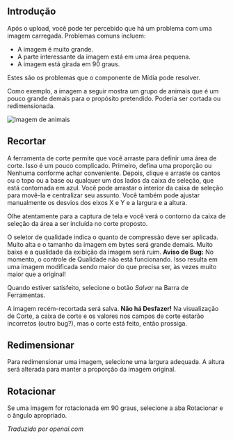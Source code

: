 <!-- Filename: J4.x:Media:_Image_Crop_Resize_Rotate / Display title: Cortar Redimensionar Girar Imagem -->

## Introdução

Após o upload, você pode ter percebido que há um problema com uma imagem carregada. Problemas comuns incluem:

- A imagem é muito grande.
- A parte interessante da imagem está em uma área pequena.
- A imagem está girada em 90 graus.

Estes são os problemas que o componente de Mídia pode resolver.

Como exemplo, a imagem a seguir mostra um grupo de animais que é um pouco grande demais para o propósito pretendido. Poderia ser cortada ou redimensionada.

![Imagem de animais](../../../en/images/media/media-crop-serengeti.png)

## Recortar

A ferramenta de corte permite que você arraste para definir uma área de corte. Isso é um pouco complicado. Primeiro, defina uma proporção ou Nenhuma conforme achar conveniente. Depois, clique e arraste os cantos ou o topo ou a base ou qualquer um dos lados da caixa de seleção, que está contornada em azul. Você pode arrastar o interior da caixa de seleção para movê-la e centralizar seu assunto. Você também pode ajustar manualmente os desvios dos eixos X e Y e a largura e a altura.

Olhe atentamente para a captura de tela e você verá o contorno da caixa de seleção da área a ser incluída no corte proposto.

O seletor de qualidade indica o quanto de compressão deve ser aplicada. Muito alta e o tamanho da imagem em bytes será grande demais. Muito baixa e a qualidade da exibição da imagem será ruim. **Aviso de Bug:** No momento, o controle de Qualidade não está funcionando. Isso resulta em uma imagem modificada sendo maior do que precisa ser, às vezes muito maior que a original!

Quando estiver satisfeito, selecione o botão *Salvar* na Barra de Ferramentas.

A imagem recém-recortada será salva. **Não há Desfazer!** Na visualização de Corte, a caixa de corte e os valores nos campos de corte estarão incorretos (outro bug?), mas o corte está feito, então prossiga.

## Redimensionar

Para redimensionar uma imagem, selecione uma largura adequada. A altura será alterada para manter a proporção da imagem original.

## Rotacionar

Se uma imagem for rotacionada em 90 graus, selecione a aba Rotacionar e o ângulo apropriado.

*Traduzido por openai.com*

